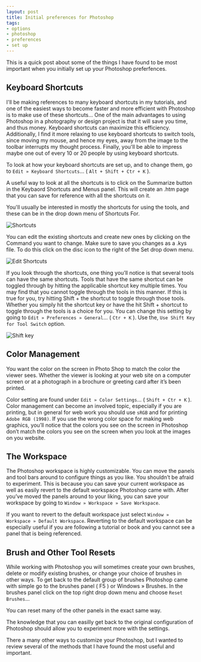 ```yaml
---
layout: post
title: Initial preferences for Photoshop
tags:
- options
- photoshop
- preferences
- set up
---
```


This is a quick post about some of the things I have found to be most important when you initially set up your Photoshop
preferfences.

## Keyboard Shortcuts

I'll be making references to many keyboard shortcuts in my tutorials, and one of the easiest ways to become faster and
more efficient with Photoshop is to make use of these shortcuts... One of the main advantages to using Photoshop in a
photography or design project is that it will save you time, and thus money. Keyboard shortcuts can maximize this
efficiency. Additionally, I find it more relaxing to use keyboard shortcuts to switch tools, since moving my mouse, and
hence my eyes, away from the image to the toolbar interrupts my thought process. Finally, you'll be able to impress
maybe one out of every 10 or 20 people by using keyboard shortcuts.

To look at how your keyboard shortcuts are set up, and to change them, go to `Edit » Keyboard Shortcuts`...
( `Alt + Shift + Ctr + K` ).

A useful way to look at all the shortcuts is to click on the Summarize button in the Keybaord Shortcuts and Menus panel.
This will create an .htm page that you can save for reference with all the shortcuts on it.

You'll usually be interested in mostly the shortcuts for using the tools, and these can be in the drop down menu of
Shortcuts For.

![Shortcuts](http://img.netlumination.com/shortcuts.jpg)

You can edit the existing shortcuts and create new ones by clicking on the Command you want to change. Make sure to save
you changes as a .kys file. To do this click on the disc icon to the right of the Set drop down menu.

![Edit Shortcuts](http://img.netlumination.com/edit-shortcuts.jpg)

If you look through the shortcuts, one thing you’ll notice is that several tools can have the same shortcuts. Tools that
have the same shortcut can be toggled through by hitting the applicable shortcut key multiple times. You may find that
you cannot toggle through the tools in this manner. If this is true for you, try hitting Shift + the shortcut to toggle
through those tools. Whether you simply hit the shortcut key or have the hit Shift + shortcut to toggle through the
tools is a choice for you. You can change this setting by going to `Edit » Preferences » General`… ( `Ctr + K` ). Use
the, `Use Shift Key for Tool Switch` option.

![Shift key](http://img.netlumination.com/shift-key.jpg)

## Color Management

You want the color on the screen in Photo Shop to match the color the viewer sees. Whether the viewer is looking at your
web site on a computer screen or at a photograph in a brochure or greeting card after it’s been printed.

Color setting are found under `Edit » Color Settings`… ( `Shift + Ctr + K` ). Color management can become an involved
topic, especially if you are printing, but in general for web work you should use `sRGB` and for printing
`Adobe RGB (1998)`. If you use the wrong color space for making web graphics, you’ll notice that the colors you see on
the screen in Photoshop don’t match the colors you see on the screen when you look at the images on you website.

## The Workspace

The Photoshop workspace is highly customizable. You can move the panels and tool bars around to configure things as you
like. You shouldn’t be afraid to experiment. This is because you can save your current workspace as well as easily
revert to the default workspace Photoshop came with. After you’ve moved the panels around to your liking, you can save
your workspace by going to `Window » Workspace » Save Workspace`.

If you want to revert to the default workspace just select `Window » Workspace » Default Workspace`. Reverting to the
default workspace can be especially useful if you are following a tutorial or book and you cannot see a panel that is
being referenced.

## Brush and Other Tool Resets

While working with Photoshop you will sometimes create your own brushes, delete or modify existing brushes, or change
your choice of brushes in other ways. To get back to the default group of brushes Photoshop came with simple go to the
brushes panel ( F5 ) or Windows » Brushes. In the brushes panel click on the top right drop down menu and choose
`Reset Brushes`...

You can reset many of the other panels in the exact same way.

The knowledge that you can easilly get back to the original configuration of Photoshop should allow you to experiment
more with the settings.

There a many other ways to customize your Photoshop, but I wanted to review several of the methods that I have found the
most useful and important.
